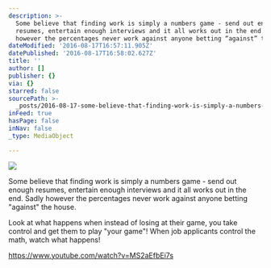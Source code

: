 ```yaml
---
description: >-
  Some believe that finding work is simply a numbers game - send out enough
  resumes, entertain enough interviews and it all works out in the end. Sadly
  however the percentages never work against anyone betting “against” the house.
dateModified: '2016-08-17T16:57:11.905Z'
datePublished: '2016-08-17T16:58:02.627Z'
title: ''
author: []
publisher: {}
via: {}
starred: false
sourcePath: >-
  _posts/2016-08-17-some-believe-that-finding-work-is-simply-a-numbers-game-se.md
inFeed: true
hasPage: false
inNav: false
_type: MediaObject

---
```

![](https://imgflo.herokuapp.com/graph/vahj1ThiexotieMo/decfa4b1b85e5651be7a1e41fa197068/croprotate.jpg?cropheight=265&cropwidth=232&degrees=0&input=https%3A%2F%2Fthe-grid-user-content.s3-us-west-2.amazonaws.com%2F8f984945-a635-45ff-88f1-394f88b62f01.jpg&x=16&y=0)

Some believe that finding work is simply a numbers game - send out enough resumes, entertain enough interviews and it all works out in the end. Sadly however the percentages never work against anyone betting "against" the house.

Look at what happens when instead of losing at their game, you take control and get them to play "your game"! When job applicants control the math, watch what happens!

https://www.youtube.com/watch?v=MS2aEfbEi7s